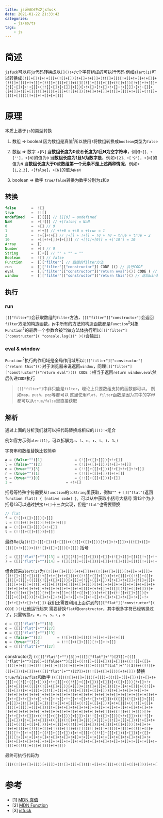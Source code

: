 ```yaml
---
title: js源码分析之jsfuck
date: 2021-01-22 21:33:43
categories:
	- js/es/ts
tags:
	- js
---
```


# 简述
`jsfuck`可以将`js`代码转换成以`[]()!+`六个字符组成的可执行代码
例如`alert(1)`可以转换成`(![]+[])[+!+[]]+(![]+[])[!+[]+!+[]]+(!![]+[])[!+[]+!+[]+!+[]]+(!![]+[])[+!+[]]+(!![]+[])[+[]]+([][(![]+[])[+[]]+(![]+[])[!+[]+!+[]]+(![]+[])[+!+[]]+(!![]+[])[+[]]]+[])[+!+[]+[!+[]+!+[]+!+[]]]+[+!+[]]+([+[]]+![]+[][(![]+[])[+[]]+(![]+[])[!+[]+!+[]]+(![]+[])[+!+[]]+(!![]+[])[+[]]])[!+[]+!+[]+[+[]]]`

# 原理
本质上基于`js`的类型转换
1. 数组 => booleal
因为数组是真值<sup>1</sup>所以使用`!`将数组转换成`boolean`类型为`false`

2. 数组 => 数字 +[N]
当**数组长度为0**或者**长度为1且N为空字符串**，例如`+[]、+['']`，`+[N]`的值为`0`
当**数组长度为1且N为数字是**，例如`+[2]、+['9']`，`+[N]`的值为`N`
当**数组长度大于0**或**数组第一个元素不是上述两种情况**，例如`+[1,2,3]、+[false]`，`+[N]`的值为`NaN`

3. boolean => 数字
`true/false`转换为数字分别为`1`和`0`



## 转换
```javascript
false       =  ![]
true        =  !![]
undefined   =  [][[]] // [][0] = undefined
NaN         =  +[![]] // +[false] = NaN
0           =  +[] // 0
1           =  +!+[] // +!+0 = +!0 = +true = 1
2           =  !+[]+!+[] // !+[] + !+[] = !0 + !0 = true + true = 2
10          =  +[[+!+[]]+[+[]]] // +[[1]+[0]] = +['10'] = 10
Array       =  []
Number      =  +[] // 0
String      =  []+[] // "" + "" = ""
Boolean     =  ![] // false
Function    =  []["filter"] // 数组的filter方法
run         =  []["filter"]["constructor"]( CODE )() // 执行CODE
eval        =  []["filter"]["constructor"]("return eval")()( CODE ) // eval CODE
window      =  []["filter"]["constructor"]("return this")() // 返回window对象
```

## 执行

### run
`[]["filter"]`会获取数组的`filter`方法，`[]["filter"]["constructor"]`会返回`filter`方法的构造函数，js中所有的方法的构造函数都是`Function`<sup>2</sup>对象
`Function`<sup>2</sup>的最后一个参数会被当做方法体执行所以`[]["filter"]["constructor"]( "console.log(1)" )()`会输出`1`

### eval & window
`Function`<sup>2</sup>执行的作用域是全局作用域所以`[]["filter"]["constructor"]("return this")()`对于浏览器来说返回`window`，同理`[]["filter"]["constructor"]("return eval")()( CODE )`相当于返回`return window.eval`然后传递`CODE`执行

> `[]["filter"]`中非只能是`filter`，理论上只要数组支持的函数都可以。
例如`map`，`push`，`pop`等都可以
这里使用`flat`、`filter`函数是因为其中的字母都可以从`true/false`里直接获取

## 解析
通过上面的分析我们就可以把代码替换成相应的`[]()!+`组合

例如官方示例`alert(1)`，可以拆解为`a`、`l`、`e`、`r`、`t`、`(`、`1`、`)`

字符串和数组替换比较简单

```javascript
a = (false+"")[1]				= (![]+([]+[]))[+!+[]]
l = (false+"")[2]				= (![]+([]+[]))[!+[]+!+[]]
e = (true+"")[3]				= (!![]+([]+[]))[!+[]+!+[]+!+[]]
r = (true+"")[1]				= (!![]+([]+[]))[+!+[]]
t = (true+"")[0]				= (!![]+([]+[]))[+[]]
1 = 						= +!+[]
```
括号等特殊字符需要从`function`的`toString`里获取，例如`"" + []["flat"]`返回`function flat() { [native code] }`，可以从中获取小括号大括号
第13个为小括号13可以通过拼接`!+[]`十三次实现，但是`"flat"`也需要替换
```javascript
// flat
f = (![]+([]+[]))[+[]]
l = (![]+([]+[]))[!+[]+!+[]]
a = (![]+([]+[]))[+!+[]]
t = (!![]+([]+[]))[+[]]
```
最终flat为`((![]+([]+[]))[+[]])+((![]+([]+[]))[!+[]+!+[]])+((![]+([]+[]))[+!+[]])+((!![]+([]+[]))[+[]])`
括号
```javascript
( = ([]["flat"]+"")[13] = ([][(![]+([]+[]))[+[]]+(![]+([]+[]))[!+[]+!+[]]+(![]+([]+[]))[+!+[]]+(!![]+([]+[]))[+[]]]+([]+[]))[!+[]+!+[]+!+[]+!+[]+!+[]+!+[]+!+[]+!+[]+!+[]+!+[]+!+[]+!+[]+!+[]]
) = ([]["flat"]+"")[14]	= ([][(![]+([]+[]))[+[]]+(![]+([]+[]))[!+[]+!+[]]+(![]+([]+[]))[+!+[]]+(!![]+([]+[]))[+[]]]+([]+[]))[!+[]+!+[]+!+[]+!+[]+!+[]+!+[]+!+[]+!+[]+!+[]+!+[]+!+[]+!+[]+!+[]+!+[]]
```
组合起来`alert(1)`为`((![]+([]+[]))[+!+[]])+((![]+([]+[]))[!+[]+!+[]])+((!![]+([]+[]))[!+[]+!+[]+!+[]])+((!![]+([]+[]))[+!+[]])+((!![]+([]+[]))[+[]])+(([][(![]+([]+[]))[+[]]+(![]+([]+[]))[!+[]+!+[]]+(![]+([]+[]))[+!+[]]+(!![]+([]+[]))[+[]]]+([]+[]))[!+[]+!+[]+!+[]+!+[]+!+[]+!+[]+!+[]+!+[]+!+[]+!+[]+!+[]+!+[]+!+[]])+(+!+[])+(([][(![]+([]+[]))[+[]]+(![]+([]+[]))[!+[]+!+[]]+(![]+([]+[]))[+!+[]]+(!![]+([]+[]))[+[]]]+([]+[]))[!+[]+!+[]+!+[]+!+[]+!+[]+!+[]+!+[]+!+[]+!+[]+!+[]+!+[]+!+[]+!+[]+!+[]])`
我们还需要利用上面讲到的`[]["flat"]["constructor"]( CODE )()`让他运行起来
需要替换`flat`和`constructor`，其中很多字符已经转换过了，只需转换`c`，`o`，`n`，`s`，`u`，`o`

```javascript
c = ([]["flat"]+"")[3]
o = ([]["flat"]+"")[27]
n = ([]["flat"]+"")[19]
s = (false+"")[3]		= (![]+([]+[]))[!+[]+!+[]+!+[]]
u = (true+"")[2] 		= (!![]+([]+[]))[!+[]+!+[]]
o = ([]["flat"]+"")[27]
```
constructor为
`(([]["flat"]+"")[3])+(([]["flat"]+"")[27])+(([]["flat"]+"")[19])+((false+"")[3])+((!![]+([]+[]))[+[]])+((!![]+([]+[]))[+!+[]])+((!![]+([]+[]))[!+[]+!+[]])+(([]["flat"]+"")[3])+((!![]+([]+[]))[+[]])+(([]["flat"]+"")[27])+((!![]+([]+[]))[+!+[]])`
替换`true/false/flat`和数字
`(([][((![]+([]+[]))[+[]])+((![]+([]+[]))[!+[]+!+[]])+((![]+([]+[]))[+!+[]])+((!![]+([]+[]))[+[]])]+([]+[]))[!+[]+!+[]+!+[]])+(([][((![]+([]+[]))[+[]])+((![]+([]+[]))[!+[]+!+[]])+((![]+([]+[]))[+!+[]])+((!![]+([]+[]))[+[]])]+([]+[]))[!+[]+!+[]+!+[]+!+[]+!+[]+!+[]+!+[]+!+[]+!+[]+!+[]+!+[]+!+[]+!+[]+!+[]+!+[]+!+[]+!+[]+!+[]+!+[]+!+[]+!+[]+!+[]+!+[]+!+[]+!+[]+!+[]+!+[]])+(([][((![]+([]+[]))[+[]])+((![]+([]+[]))[!+[]+!+[]])+((![]+([]+[]))[+!+[]])+((!![]+([]+[]))[+[]])]+([]+[]))[!+[]+!+[]+!+[]+!+[]+!+[]+!+[]+!+[]+!+[]+!+[]+!+[]+!+[]+!+[]+!+[]+!+[]+!+[]+!+[]+!+[]+!+[]+!+[]])+((![]+([]+[]))[!+[]+!+[]+!+[]])+((!![]+([]+[]))[+[]])+((!![]+([]+[]))[+!+[]])+((!![]+([]+[]))[!+[]+!+[]])+(([][((![]+([]+[]))[+[]])+((![]+([]+[]))[!+[]+!+[]])+((![]+([]+[]))[+!+[]])+((!![]+([]+[]))[+[]])]+([]+[]))[!+[]+!+[]+!+[]])+((!![]+([]+[]))[+[]])+(([][((![]+([]+[]))[+[]])+((![]+([]+[]))[!+[]+!+[]])+((![]+([]+[]))[+!+[]])+((!![]+([]+[]))[+[]])]+([]+[]))[!+[]+!+[]+!+[]+!+[]+!+[]+!+[]+!+[]+!+[]+!+[]+!+[]+!+[]+!+[]+!+[]+!+[]+!+[]+!+[]+!+[]+!+[]+!+[]+!+[]+!+[]+!+[]+!+[]+!+[]+!+[]+!+[]+!+[]])+((!![]+([]+[]))[+!+[]])`

最终可执行代码为
```javascript
[][((![]+([]+[]))[+[]])+((![]+([]+[]))[!+[]+!+[]])+((![]+([]+[]))[+!+[]])+((!![]+([]+[]))[+[]])][(([][((![]+([]+[]))[+[]])+((![]+([]+[]))[!+[]+!+[]])+((![]+([]+[]))[+!+[]])+((!![]+([]+[]))[+[]])]+([]+[]))[!+[]+!+[]+!+[]])+(([][((![]+([]+[]))[+[]])+((![]+([]+[]))[!+[]+!+[]])+((![]+([]+[]))[+!+[]])+((!![]+([]+[]))[+[]])]+([]+[]))[!+[]+!+[]+!+[]+!+[]+!+[]+!+[]+!+[]+!+[]+!+[]+!+[]+!+[]+!+[]+!+[]+!+[]+!+[]+!+[]+!+[]+!+[]+!+[]+!+[]+!+[]+!+[]+!+[]+!+[]+!+[]+!+[]+!+[]])+(([][((![]+([]+[]))[+[]])+((![]+([]+[]))[!+[]+!+[]])+((![]+([]+[]))[+!+[]])+((!![]+([]+[]))[+[]])]+([]+[]))[!+[]+!+[]+!+[]+!+[]+!+[]+!+[]+!+[]+!+[]+!+[]+!+[]+!+[]+!+[]+!+[]+!+[]+!+[]+!+[]+!+[]+!+[]+!+[]])+((![]+([]+[]))[!+[]+!+[]+!+[]])+((!![]+([]+[]))[+[]])+((!![]+([]+[]))[+!+[]])+((!![]+([]+[]))[!+[]+!+[]])+(([][((![]+([]+[]))[+[]])+((![]+([]+[]))[!+[]+!+[]])+((![]+([]+[]))[+!+[]])+((!![]+([]+[]))[+[]])]+([]+[]))[!+[]+!+[]+!+[]])+((!![]+([]+[]))[+[]])+(([][((![]+([]+[]))[+[]])+((![]+([]+[]))[!+[]+!+[]])+((![]+([]+[]))[+!+[]])+((!![]+([]+[]))[+[]])]+([]+[]))[!+[]+!+[]+!+[]+!+[]+!+[]+!+[]+!+[]+!+[]+!+[]+!+[]+!+[]+!+[]+!+[]+!+[]+!+[]+!+[]+!+[]+!+[]+!+[]+!+[]+!+[]+!+[]+!+[]+!+[]+!+[]+!+[]+!+[]])+((!![]+([]+[]))[+!+[]])](((![]+([]+[]))[+!+[]])+((![]+([]+[]))[!+[]+!+[]])+((!![]+([]+[]))[!+[]+!+[]+!+[]])+((!![]+([]+[]))[+!+[]])+((!![]+([]+[]))[+[]])+(([][(![]+([]+[]))[+[]]+(![]+([]+[]))[!+[]+!+[]]+(![]+([]+[]))[+!+[]]+(!![]+([]+[]))[+[]]]+([]+[]))[!+[]+!+[]+!+[]+!+[]+!+[]+!+[]+!+[]+!+[]+!+[]+!+[]+!+[]+!+[]+!+[]])+(+!+[])+(([][(![]+([]+[]))[+[]]+(![]+([]+[]))[!+[]+!+[]]+(![]+([]+[]))[+!+[]]+(!![]+([]+[]))[+[]]]+([]+[]))[!+[]+!+[]+!+[]+!+[]+!+[]+!+[]+!+[]+!+[]+!+[]+!+[]+!+[]+!+[]+!+[]+!+[]]))()
```


# 参考
- [1] [MDN 真值](https://developer.mozilla.org/zh-CN/docs/Glossary/Truthy)
- [2] [MDN Function](https://developer.mozilla.org/zh-cn/docs/web/javascript/reference/global_objects/function)
- [3] [jsfuck](https://github.com/aemkei/jsfuck)